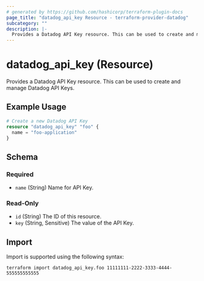 ```yaml
---
# generated by https://github.com/hashicorp/terraform-plugin-docs
page_title: "datadog_api_key Resource - terraform-provider-datadog"
subcategory: ""
description: |-
  Provides a Datadog API Key resource. This can be used to create and manage Datadog API Keys.
---
```


# datadog_api_key (Resource)

Provides a Datadog API Key resource. This can be used to create and manage Datadog API Keys.

## Example Usage

```terraform
# Create a new Datadog API Key
resource "datadog_api_key" "foo" {
  name = "foo-application"
}
```

<!-- schema generated by tfplugindocs -->
## Schema

### Required

- `name` (String) Name for API Key.

### Read-Only

- `id` (String) The ID of this resource.
- `key` (String, Sensitive) The value of the API Key.

## Import

Import is supported using the following syntax:

```shell
terraform import datadog_api_key.foo 11111111-2222-3333-4444-555555555555
```

